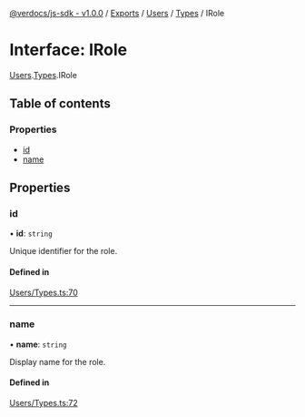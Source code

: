 [@verdocs/js-sdk - v1.0.0](../README.md) / [Exports](../modules.md) / [Users](../modules/Users.md) / [Types](../modules/Users.Types.md) / IRole

# Interface: IRole

[Users](../modules/Users.md).[Types](../modules/Users.Types.md).IRole

## Table of contents

### Properties

- [id](Users.Types.IRole.md#id)
- [name](Users.Types.IRole.md#name)

## Properties

### id

• **id**: `string`

Unique identifier for the role.

#### Defined in

[Users/Types.ts:70](https://github.com/Verdocs/js-sdk/blob/4c3fec6/src/Users/Types.ts#L70)

___

### name

• **name**: `string`

Display name for the role.

#### Defined in

[Users/Types.ts:72](https://github.com/Verdocs/js-sdk/blob/4c3fec6/src/Users/Types.ts#L72)
